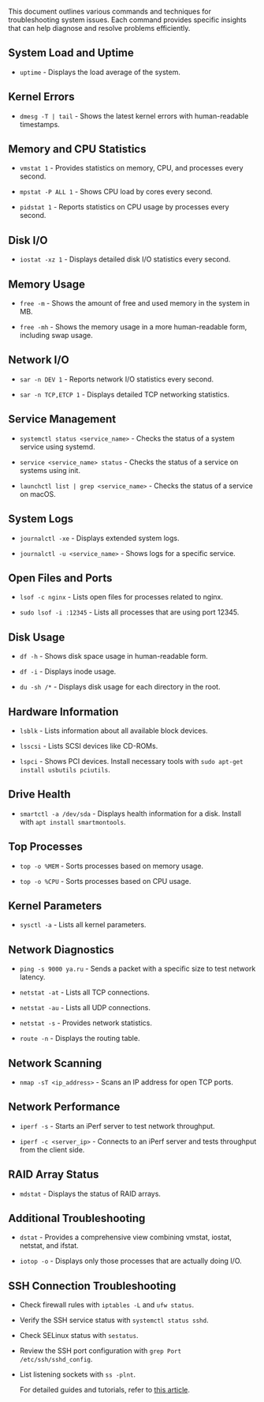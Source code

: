 This document outlines various commands and techniques for troubleshooting system issues. Each command provides specific insights that can help diagnose and resolve problems efficiently.

## System Load and Uptime

- `uptime` - Displays the load average of the system.

## Kernel Errors

- `dmesg -T | tail` - Shows the latest kernel errors with human-readable timestamps.
## Memory and CPU Statistics  

- `vmstat 1` - Provides statistics on memory, CPU, and processes every second.

- `mpstat -P ALL 1` - Shows CPU load by cores every second.

- `pidstat 1` - Reports statistics on CPU usage by processes every second.
## Disk I/O

- `iostat -xz 1` - Displays detailed disk I/O statistics every second.

## Memory Usage

- `free -m` - Shows the amount of free and used memory in the system in MB.

- `free -mh` - Shows the memory usage in a more human-readable form, including swap usage.  
## Network I/O

- `sar -n DEV 1` - Reports network I/O statistics every second.

- `sar -n TCP,ETCP 1` - Displays detailed TCP networking statistics.
## Service Management

- `systemctl status <service_name>` - Checks the status of a system service using systemd.

- `service <service_name> status` - Checks the status of a service on systems using init.

- `launchctl list | grep <service_name>` - Checks the status of a service on macOS.
## System Logs

- `journalctl -xe` - Displays extended system logs.

- `journalctl -u <service_name>` - Shows logs for a specific service.

## Open Files and Ports

- `lsof -c nginx` - Lists open files for processes related to nginx.

- `sudo lsof -i :12345` - Lists all processes that are using port 12345.

## Disk Usage

- `df -h` - Shows disk space usage in human-readable form.

- `df -i` - Displays inode usage.

- `du -sh /*` - Displays disk usage for each directory in the root.

## Hardware Information

- `lsblk` - Lists information about all available block devices.

- `lsscsi` - Lists SCSI devices like CD-ROMs.

- `lspci` - Shows PCI devices. Install necessary tools with `sudo apt-get install usbutils pciutils`.
## Drive Health

- `smartctl -a /dev/sda` - Displays health information for a disk. Install with `apt install smartmontools`.

## Top Processes

- `top -o %MEM` - Sorts processes based on memory usage.

- `top -o %CPU` - Sorts processes based on CPU usage.

## Kernel Parameters

- `sysctl -a` - Lists all kernel parameters.

## Network Diagnostics

- `ping -s 9000 ya.ru` - Sends a packet with a specific size to test network latency.

- `netstat -at` - Lists all TCP connections.

- `netstat -au` - Lists all UDP connections.

- `netstat -s` - Provides network statistics.

- `route -n` - Displays the routing table.

## Network Scanning

- `nmap -sT <ip_address>` - Scans an IP address for open TCP ports.

## Network Performance

- `iperf -s` - Starts an iPerf server to test network throughput.

- `iperf -c <server_ip>` - Connects to an iPerf server and tests throughput from the client side.

## RAID Array Status

- `mdstat` - Displays the status of RAID arrays.

## Additional Troubleshooting

- `dstat` - Provides a comprehensive view combining vmstat, iostat, netstat, and ifstat.

- `iotop -o` - Displays only those processes that are actually doing I/O.

## SSH Connection Troubleshooting

- Check firewall rules with `iptables -L` and `ufw status`.

- Verify the SSH service status with `systemctl status sshd`.

- Check SELinux status with `sestatus`.

- Review the SSH port configuration with `grep Port /etc/ssh/sshd_config`.

- List listening sockets with `ss -plnt`.

	For detailed guides and tutorials, refer to [this article](https://www.8host.com/blog/ustranenie-nepoladok-ssh-problemy-s-podklyucheniem-k-serveru/).


